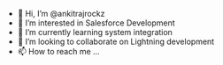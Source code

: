 - 👋 Hi, I’m @ankitrajrockz
- 👀 I’m interested in Salesforce Development
- 🌱 I’m currently learning system integration
- 💞️ I’m looking to collaborate on Lightning development
- 📫 How to reach me ...

<!---
ankitrajrockz/ankitrajrockz is a ✨ special ✨ repository because its `README.md` (this file) appears on your GitHub profile.
You can click the Preview link to take a look at your changes.
--->
